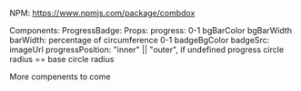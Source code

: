 NPM: https://www.npmjs.com/package/combdox

Components:
  ProgressBadge:
    Props:
      progress: 0-1
      bgBarColor
      bgBarWidth
      barWidth: percentage of circumference 0-1
      badgeBgColor
      badgeSrc: imageUrl
      progressPosition: "inner" || "outer", if undefined progress circle radius == base circle radius

More compenents to come
      
